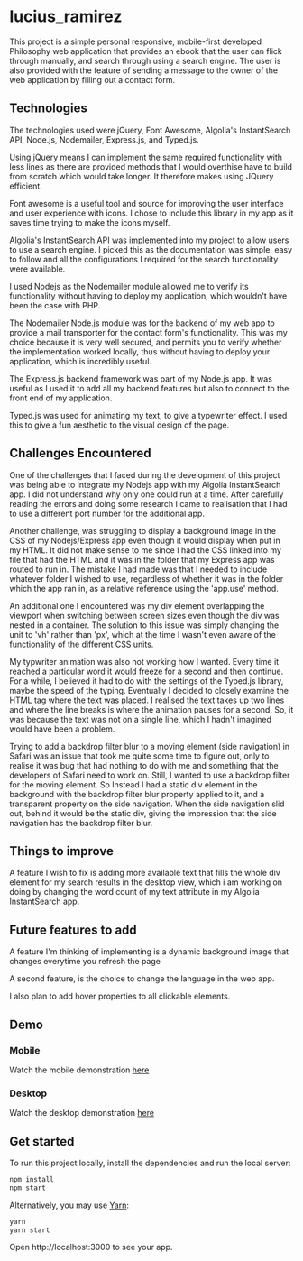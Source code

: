 # lucius_ramirez

This project is a simple personal responsive, mobile-first developed Philosophy web application that provides an ebook that the user can flick through manually, and search through using a search engine. The user is also provided with the feature of sending a message to the owner of the web application by filling out a contact form.

## Technologies

The technologies used were jQuery, Font Awesome, Algolia's InstantSearch API, Node.js, Nodemailer, Express.js, and Typed.js.

Using jQuery means I can implement the same required functionality with less lines as there are provided methods that I would overthise have to build from scratch which would take longer. It therefore makes using JQuery efficient.

Font awesome is a useful tool and source for improving the user interface and user experience with icons. I chose to include this library in my app as it saves time trying to make the icons myself.

Algolia's InstantSearch API was implemented into my project to allow users to use a search engine. I picked this as the documentation was simple, easy to follow and all the configurations I required for the search functionality were available.

I used Nodejs as the Nodemailer module allowed me to verify its functionality without having to deploy my application, which wouldn't have been the case with PHP.

The Nodemailer Node.js module was for the backend of my web app to provide a mail transporter for the contact form's functionality. This was my choice because it is very well secured, and permits you to verify whether the implementation worked locally, thus without having to deploy your application, which is incredibly useful.

The Express.js backend framework was part of my Node.js app. It was useful as I used it to add all my backend features but also to connect to the front end of my application.

Typed.js was used for animating my text, to give a typewriter effect. I used this to give a fun aesthetic to the visual design of the page.

## Challenges Encountered

One of the challenges that I faced during the development of this project was being able to integrate my Nodejs app with my Algolia InstantSearch app. I did not understand why only one could run at a time. After carefully reading the errors and doing some research I came to realisation that I had to use a different port number for the additional app.

Another challenge, was struggling to display a background image in the CSS of my Nodejs/Express app even though it would display when put in my HTML. It did not make sense to me since I had the CSS linked into my file that had the HTML and it was in the folder that my Express app was routed to run in. The mistake I had made was that I needed to include whatever folder I wished to use, regardless of whether it was in the folder which the app ran in, as a relative reference using the 'app.use' method.

An additional one I encountered was my div element overlapping the viewport when switching between screen sizes even though the div was nested in a container. The solution to this issue was simply changing the unit to 'vh' rather than 'px', which at the time I wasn't even aware of the functionality of the different CSS units.

My typwriter animation was also not working how I wanted. Every time it reached a particular word it would freeze for a second and then continue. For a while, I believed it had to do with the settings of the Typed.js library, maybe the speed of the typing. Eventually I decided to closely examine the HTML tag where the text was placed. I realised the text takes up two lines and where the line breaks is where the animation pauses for a second. So, it was because the text was not on a single line, which I hadn't imagined would have been a problem.

Trying to add a backdrop filter blur to a moving element (side navigation) in Safari was an issue that took me quite some time to figure out, only to realise it was bug that had nothing to do with me and something that the developers of Safari need to work on. Still, I wanted to use a backdrop filter for the moving element. So Instead I had a static div element in the background with the backdrop filter blur property applied to it, and a transparent property on the side navigation. When the side navigation slid out, behind it would be the static div, giving the impression that the side navigation has the backdrop filter blur.

## Things to improve

A feature I wish to fix is adding more available text that fills the whole div element for my search results in the desktop view, which i am working on doing by changing the word count of my text attribute in my Algolia InstantSearch app.

## Future features to add

A feature I'm thinking of implementing is a dynamic background image that changes everytime you refresh the page

A second feature, is the choice to change the language in the web app.

I also plan to add hover properties to all clickable elements.

## Demo

### Mobile

Watch the mobile demonstration [here](https://1drv.ms/v/s!Al17jSRcUpo4gP4CTkbemwYTee5JOQ)

### Desktop

Watch the desktop demonstration [here](https://1drv.ms/v/s!Al17jSRcUpo4gP4E93H17KtKBU062Q)

## Get started

To run this project locally, install the dependencies and run the local server:

```sh
npm install
npm start
```

Alternatively, you may use [Yarn](https://http://yarnpkg.com/):

```sh
yarn
yarn start
```

Open http://localhost:3000 to see your app.

